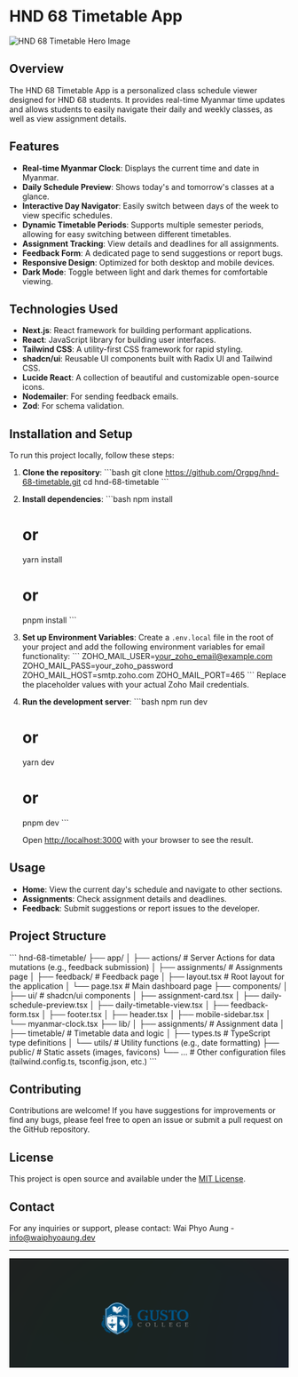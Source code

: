 # HND 68 Timetable App

![HND 68 Timetable Hero Image](public/images/hero-timetable.png?height=400&width=800&query=abstract%20geometric%20pattern%20with%20teal%20and%20cyan%20colors)

## Overview

The HND 68 Timetable App is a personalized class schedule viewer designed for HND 68 students. It provides real-time Myanmar time updates and allows students to easily navigate their daily and weekly classes, as well as view assignment details.

## Features

*   **Real-time Myanmar Clock**: Displays the current time and date in Myanmar.
*   **Daily Schedule Preview**: Shows today's and tomorrow's classes at a glance.
*   **Interactive Day Navigator**: Easily switch between days of the week to view specific schedules.
*   **Dynamic Timetable Periods**: Supports multiple semester periods, allowing for easy switching between different timetables.
*   **Assignment Tracking**: View details and deadlines for all assignments.
*   **Feedback Form**: A dedicated page to send suggestions or report bugs.
*   **Responsive Design**: Optimized for both desktop and mobile devices.
*   **Dark Mode**: Toggle between light and dark themes for comfortable viewing.

## Technologies Used

*   **Next.js**: React framework for building performant applications.
*   **React**: JavaScript library for building user interfaces.
*   **Tailwind CSS**: A utility-first CSS framework for rapid styling.
*   **shadcn/ui**: Reusable UI components built with Radix UI and Tailwind CSS.
*   **Lucide React**: A collection of beautiful and customizable open-source icons.
*   **Nodemailer**: For sending feedback emails.
*   **Zod**: For schema validation.

## Installation and Setup

To run this project locally, follow these steps:

1.  **Clone the repository**:
    \`\`\`bash
    git clone https://github.com/Orgpg/hnd-68-timetable.git
    cd hnd-68-timetable
    \`\`\`

2.  **Install dependencies**:
    \`\`\`bash
    npm install
    # or
    yarn install
    # or
    pnpm install
    \`\`\`

3.  **Set up Environment Variables**:
    Create a `.env.local` file in the root of your project and add the following environment variables for email functionality:
    \`\`\`
    ZOHO_MAIL_USER=your_zoho_email@example.com
    ZOHO_MAIL_PASS=your_zoho_password
    ZOHO_MAIL_HOST=smtp.zoho.com
    ZOHO_MAIL_PORT=465
    \`\`\`
    Replace the placeholder values with your actual Zoho Mail credentials.

4.  **Run the development server**:
    \`\`\`bash
    npm run dev
    # or
    yarn dev
    # or
    pnpm dev
    \`\`\`

    Open [http://localhost:3000](http://localhost:3000) with your browser to see the result.

## Usage

*   **Home**: View the current day's schedule and navigate to other sections.
*   **Assignments**: Check assignment details and deadlines.
*   **Feedback**: Submit suggestions or report issues to the developer.

## Project Structure

\`\`\`
hnd-68-timetable/
├── app/
│   ├── actions/          # Server Actions for data mutations (e.g., feedback submission)
│   ├── assignments/      # Assignments page
│   ├── feedback/         # Feedback page
│   ├── layout.tsx        # Root layout for the application
│   └── page.tsx          # Main dashboard page
├── components/
│   ├── ui/               # shadcn/ui components
│   ├── assignment-card.tsx
│   ├── daily-schedule-preview.tsx
│   ├── daily-timetable-view.tsx
│   ├── feedback-form.tsx
│   ├── footer.tsx
│   ├── header.tsx
│   ├── mobile-sidebar.tsx
│   └── myanmar-clock.tsx
├── lib/
│   ├── assignments/      # Assignment data
│   ├── timetable/        # Timetable data and logic
│   ├── types.ts          # TypeScript type definitions
│   └── utils/            # Utility functions (e.g., date formatting)
├── public/               # Static assets (images, favicons)
└── ...                   # Other configuration files (tailwind.config.ts, tsconfig.json, etc.)
\`\`\`

## Contributing

Contributions are welcome! If you have suggestions for improvements or find any bugs, please feel free to open an issue or submit a pull request on the GitHub repository.

## License

This project is open source and available under the [MIT License](https://opensource.org/licenses/MIT).

## Contact

For any inquiries or support, please contact:
Wai Phyo Aung - info@waiphyoaung.dev

---

![Gusto College Logo](public/gusto-college-logo.png)
